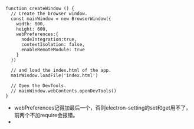 ```
function createWindow () {
  // Create the browser window.
  const mainWindow = new BrowserWindow({
    width: 800,
    height: 600,
    webPreferences:{
      nodeIntegration:true,
      contextIsolation: false,
      enableRemoteModule: true
    }
  })

  // and load the index.html of the app.
  mainWindow.loadFile('index.html')

  // Open the DevTools.
  // mainWindow.webContents.openDevTools()
}
```
- webPreferences记得加最后一个，否则electron-setting的set和get用不了，前两个不加require会报错。
- 